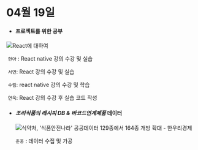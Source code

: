 # 04월 19일

- #### 프로젝트를 위한 공부

![React에 대하여](https://blog.kakaocdn.net/dn/bHaDEJ/btqzvJKBRWs/bjGrc9m3naOzIOv6oE0Yz0/img.png)

​		`현아` : React native 강의 수강 및 실습

​		`서연`: React 강의 수강 및 실습

​		`수림`: react native 강의 수강 및 학습

​		`연욱`: React 강의 수강 후 실습 코드 작성



- #### *조리식품의 레시피 DB & 바코드연계제품*   데이터

  

  ![식약처, '식품안전나라' 공공데이터 129종에서 164종 개방 확대 - 한우리경제](https://www.hanuribiz.com/news/photo/202002/43578_35630_3847.png)
  
  [식품의약품안전처 데이터활용서비스]: https://www.foodsafetykorea.go.kr/apiMain.do
  
   `준웅` : 데이터 수집 및 가공

